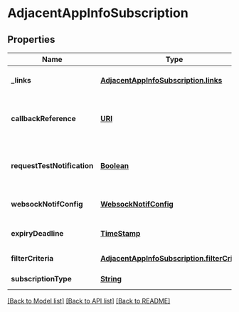 # AdjacentAppInfoSubscription
## Properties

Name | Type | Description | Notes
------------ | ------------- | ------------- | -------------
**\_links** | [**AdjacentAppInfoSubscription.links**](AdjacentAppInfoSubscription.links.md) |  | [optional] [default to null]
**callbackReference** | [**URI**](URI.md) | URI selected by the service consumer to receive notifications on the subscribed Application Mobility Service. This shall be included both in the request and in response. | [default to null]
**requestTestNotification** | [**Boolean**](boolean.md) | Shall be set to TRUE by the service consumer to request a test notification via HTTP on the callbackReference URI, specified in ETSI GS MEC 009, as described in clause 6.12a. | [optional] [default to null]
**websockNotifConfig** | [**WebsockNotifConfig**](WebsockNotifConfig.md) |  | [optional] [default to null]
**expiryDeadline** | [**TimeStamp**](TimeStamp.md) |  | [optional] [default to null]
**filterCriteria** | [**AdjacentAppInfoSubscription.filterCriteria**](AdjacentAppInfoSubscription.filterCriteria.md) |  | [default to null]
**subscriptionType** | [**String**](string.md) | Shall be set to \&quot;AdjacentAppInfoSubscription\&quot;. | [default to null]

[[Back to Model list]](../README.md#documentation-for-models) [[Back to API list]](../README.md#documentation-for-api-endpoints) [[Back to README]](../README.md)

